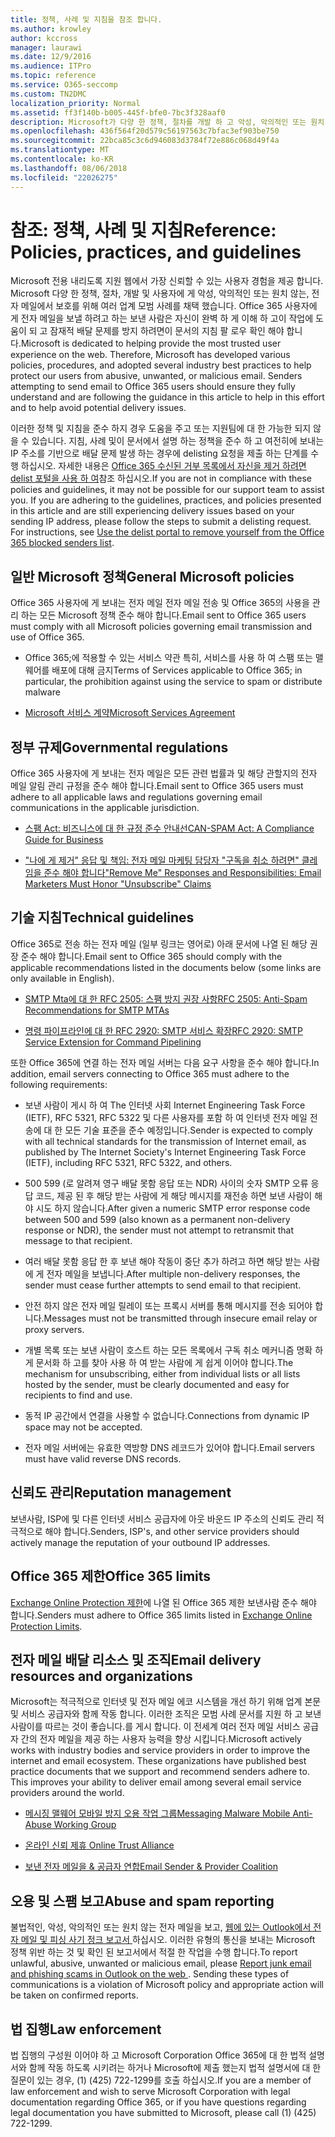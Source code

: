 ```yaml
---
title: 정책, 사례 및 지침을 참조 합니다.
ms.author: krowley
author: kccross
manager: laurawi
ms.date: 12/9/2016
ms.audience: ITPro
ms.topic: reference
ms.service: O365-seccomp
ms.custom: TN2DMC
localization_priority: Normal
ms.assetid: ff3f140b-b005-445f-bfe0-7bc3f328aaf0
description: Microsoft가 다양 한 정책, 절차를 개발 하 고 악성, 악의적인 또는 원치 않는, 전자 메일에서 사용자에 게 보호를 위해 여러 업계 모범 사례를 적용 합니다.
ms.openlocfilehash: 436f564f20d579c56197563c7bfac3ef903be750
ms.sourcegitcommit: 22bca85c3c6d946083d3784f72e886c068d49f4a
ms.translationtype: MT
ms.contentlocale: ko-KR
ms.lasthandoff: 08/06/2018
ms.locfileid: "22026275"
---
```

# <a name="reference-policies-practices-and-guidelines"></a><span data-ttu-id="132f3-103">참조: 정책, 사례 및 지침</span><span class="sxs-lookup"><span data-stu-id="132f3-103">Reference: Policies, practices, and guidelines</span></span>
  
<span data-ttu-id="132f3-p101">Microsoft 전용 내리도록 지원 웹에서 가장 신뢰할 수 있는 사용자 경험을 제공 합니다. Microsoft 다양 한 정책, 절차, 개발 및 사용자에 게 악성, 악의적인 또는 원치 않는, 전자 메일에서 보호를 위해 여러 업계 모범 사례를 채택 했습니다. Office 365 사용자에 게 전자 메일을 보낼 하려고 하는 보낸 사람은 자신이 완벽 하 게 이해 하 고이 작업에 도움이 되 고 잠재적 배달 문제를 방지 하려면이 문서의 지침 팔 로우 확인 해야 합니다.</span><span class="sxs-lookup"><span data-stu-id="132f3-p101">Microsoft is dedicated to helping provide the most trusted user experience on the web. Therefore, Microsoft has developed various policies, procedures, and adopted several industry best practices to help protect our users from abusive, unwanted, or malicious email. Senders attempting to send email to Office 365 users should ensure they fully understand and are following the guidance in this article to help in this effort and to help avoid potential delivery issues.</span></span>
  
<span data-ttu-id="132f3-p102">이러한 정책 및 지침을 준수 하지 경우 도움을 주고 또는 지원팀에 대 한 가능한 되지 않을 수 있습니다. 지침, 사례 및이 문서에서 설명 하는 정책을 준수 하 고 여전히에 보내는 IP 주소를 기반으로 배달 문제 발생 하는 경우에 delisting 요청을 제출 하는 단계를 수행 하십시오. 자세한 내용은 [Office 365 수신된 거부 목록에서 자신을 제거 하려면 delist 포털을 사용 하 여](use-the-delist-portal-to-remove-yourself-from-the-office-365-blocked-senders-lis.md)참조 하십시오.</span><span class="sxs-lookup"><span data-stu-id="132f3-p102">If you are not in compliance with these policies and guidelines, it may not be possible for our support team to assist you. If you are adhering to the guidelines, practices, and policies presented in this article and are still experiencing delivery issues based on your sending IP address, please follow the steps to submit a delisting request. For instructions, see [Use the delist portal to remove yourself from the Office 365 blocked senders list](use-the-delist-portal-to-remove-yourself-from-the-office-365-blocked-senders-lis.md).</span></span>
  
## <a name="general-microsoft-policies"></a><span data-ttu-id="132f3-110">일반 Microsoft 정책</span><span class="sxs-lookup"><span data-stu-id="132f3-110">General Microsoft policies</span></span>
<span data-ttu-id="132f3-111"><a name="GenMsftPolicies"> </a></span><span class="sxs-lookup"><span data-stu-id="132f3-111"></span></span>

<span data-ttu-id="132f3-112">Office 365 사용자에 게 보내는 전자 메일 전자 메일 전송 및 Office 365의 사용을 관리 하는 모든 Microsoft 정책 준수 해야 합니다.</span><span class="sxs-lookup"><span data-stu-id="132f3-112">Email sent to Office 365 users must comply with all Microsoft policies governing email transmission and use of Office 365.</span></span>
  
- <span data-ttu-id="132f3-113">Office 365;에 적용할 수 있는 서비스 약관 특히, 서비스를 사용 하 여 스팸 또는 맬웨어를 배포에 대해 금지</span><span class="sxs-lookup"><span data-stu-id="132f3-113">Terms of Services applicable to Office 365; in particular, the prohibition against using the service to spam or distribute malware</span></span>
    
- [<span data-ttu-id="132f3-114">Microsoft 서비스 계약</span><span class="sxs-lookup"><span data-stu-id="132f3-114">Microsoft Services Agreement</span></span>](https://www.microsoft.com/servicesagreement/)
    
## <a name="governmental-regulations"></a><span data-ttu-id="132f3-115">정부 규제</span><span class="sxs-lookup"><span data-stu-id="132f3-115">Governmental regulations</span></span>
<span data-ttu-id="132f3-116"><a name="GovtRegulations"> </a></span><span class="sxs-lookup"><span data-stu-id="132f3-116"></span></span>

<span data-ttu-id="132f3-117">Office 365 사용자에 게 보내는 전자 메일은 모든 관련 법률과 및 해당 관할지의 전자 메일 알림 관리 규정을 준수 해야 합니다.</span><span class="sxs-lookup"><span data-stu-id="132f3-117">Email sent to Office 365 users must adhere to all applicable laws and regulations governing email communications in the applicable jurisdiction.</span></span>
  
- [<span data-ttu-id="132f3-118">스팸 Act: 비즈니스에 대 한 규정 준수 안내선</span><span class="sxs-lookup"><span data-stu-id="132f3-118">CAN-SPAM Act: A Compliance Guide for Business</span></span>](https://www.ftc.gov/tips-advice/business-center/guidance/can-spam-act-compliance-guide-business)
    
- [<span data-ttu-id="132f3-119">"나에 게 제거" 응답 및 책임: 전자 메일 마케팅 담당자 "구독을 취소 하려면" 클레임을 준수 해야 합니다</span><span class="sxs-lookup"><span data-stu-id="132f3-119">"Remove Me" Responses and Responsibilities: Email Marketers Must Honor "Unsubscribe" Claims</span></span>](https://www.lawpublish.com/ftc-emai-marketers-unsubscribe-claims.mdl)
    
## <a name="technical-guidelines"></a><span data-ttu-id="132f3-120">기술 지침</span><span class="sxs-lookup"><span data-stu-id="132f3-120">Technical guidelines</span></span>
<span data-ttu-id="132f3-121"><a name="TechGuidelines"> </a></span><span class="sxs-lookup"><span data-stu-id="132f3-121"></span></span>

<span data-ttu-id="132f3-122">Office 365로 전송 하는 전자 메일 (일부 링크는 영어로) 아래 문서에 나열 된 해당 권장 준수 해야 합니다.</span><span class="sxs-lookup"><span data-stu-id="132f3-122">Email sent to Office 365 should comply with the applicable recommendations listed in the documents below (some links are only available in English).</span></span>
  
- [<span data-ttu-id="132f3-123">SMTP Mta에 대 한 RFC 2505: 스팸 방지 권장 사항</span><span class="sxs-lookup"><span data-stu-id="132f3-123">RFC 2505: Anti-Spam Recommendations for SMTP MTAs</span></span>](https://www.ietf.org/rfc/rfc2505.txt)
    
- [<span data-ttu-id="132f3-124">명령 파이프라인에 대 한 RFC 2920: SMTP 서비스 확장</span><span class="sxs-lookup"><span data-stu-id="132f3-124">RFC 2920: SMTP Service Extension for Command Pipelining</span></span>](https://www.ietf.org/rfc/rfc2920.txt)
    
<span data-ttu-id="132f3-125">또한 Office 365에 연결 하는 전자 메일 서버는 다음 요구 사항을 준수 해야 합니다.</span><span class="sxs-lookup"><span data-stu-id="132f3-125">In addition, email servers connecting to Office 365 must adhere to the following requirements:</span></span>
  
- <span data-ttu-id="132f3-126">보낸 사람이 게시 하 여 The 인터넷 사회 Internet Engineering Task Force (IETF), RFC 5321, RFC 5322 및 다른 사용자를 포함 하 여 인터넷 전자 메일 전송에 대 한 모든 기술 표준을 준수 예정입니다.</span><span class="sxs-lookup"><span data-stu-id="132f3-126">Sender is expected to comply with all technical standards for the transmission of Internet email, as published by The Internet Society's Internet Engineering Task Force (IETF), including RFC 5321, RFC 5322, and others.</span></span> 
    
- <span data-ttu-id="132f3-127">500 599 (로 알려져 영구 배달 못함 응답 또는 NDR) 사이의 숫자 SMTP 오류 응답 코드, 제공 된 후 해당 받는 사람에 게 해당 메시지를 재전송 하면 보낸 사람이 해야 시도 하지 않습니다.</span><span class="sxs-lookup"><span data-stu-id="132f3-127">After given a numeric SMTP error response code between 500 and 599 (also known as a permanent non-delivery response or NDR), the sender must not attempt to retransmit that message to that recipient.</span></span>
    
- <span data-ttu-id="132f3-128">여러 배달 못함 응답 한 후 보낸 해야 작동이 중단 추가 하려고 하면 해당 받는 사람에 게 전자 메일을 보냅니다.</span><span class="sxs-lookup"><span data-stu-id="132f3-128">After multiple non-delivery responses, the sender must cease further attempts to send email to that recipient.</span></span>
    
- <span data-ttu-id="132f3-129">안전 하지 않은 전자 메일 릴레이 또는 프록시 서버를 통해 메시지를 전송 되어야 합니다.</span><span class="sxs-lookup"><span data-stu-id="132f3-129">Messages must not be transmitted through insecure email relay or proxy servers.</span></span>
    
- <span data-ttu-id="132f3-130">개별 목록 또는 보낸 사람이 호스트 하는 모든 목록에서 구독 취소 메커니즘 명확 하 게 문서화 하 고를 찾아 사용 하 여 받는 사람에 게 쉽게 이어야 합니다.</span><span class="sxs-lookup"><span data-stu-id="132f3-130">The mechanism for unsubscribing, either from individual lists or all lists hosted by the sender, must be clearly documented and easy for recipients to find and use.</span></span>
    
- <span data-ttu-id="132f3-131">동적 IP 공간에서 연결을 사용할 수 없습니다.</span><span class="sxs-lookup"><span data-stu-id="132f3-131">Connections from dynamic IP space may not be accepted.</span></span>
    
- <span data-ttu-id="132f3-132">전자 메일 서버에는 유효한 역방향 DNS 레코드가 있어야 합니다.</span><span class="sxs-lookup"><span data-stu-id="132f3-132">Email servers must have valid reverse DNS records.</span></span>
    
## <a name="reputation-management"></a><span data-ttu-id="132f3-133">신뢰도 관리</span><span class="sxs-lookup"><span data-stu-id="132f3-133">Reputation management</span></span>
<span data-ttu-id="132f3-134"><a name="RepManagement"> </a></span><span class="sxs-lookup"><span data-stu-id="132f3-134"></span></span>

<span data-ttu-id="132f3-135">보낸사람, ISP에 및 다른 인터넷 서비스 공급자에 아웃 바운드 IP 주소의 신뢰도 관리 적극적으로 해야 합니다.</span><span class="sxs-lookup"><span data-stu-id="132f3-135">Senders, ISP's, and other service providers should actively manage the reputation of your outbound IP addresses.</span></span>
  
## <a name="office-365-limits"></a><span data-ttu-id="132f3-136">Office 365 제한</span><span class="sxs-lookup"><span data-stu-id="132f3-136">Office 365 limits</span></span>
<span data-ttu-id="132f3-137"><a name="sectionSection4"> </a></span><span class="sxs-lookup"><span data-stu-id="132f3-137"></span></span>

<span data-ttu-id="132f3-138">[Exchange Online Protection 제한](https://technet.microsoft.com/library/exchange-online-protection-limits.aspx)에 나열 된 Office 365 제한 보낸사람 준수 해야 합니다.</span><span class="sxs-lookup"><span data-stu-id="132f3-138">Senders must adhere to Office 365 limits listed in [Exchange Online Protection Limits](https://technet.microsoft.com/library/exchange-online-protection-limits.aspx).</span></span>
  
## <a name="email-delivery-resources-and-organizations"></a><span data-ttu-id="132f3-139">전자 메일 배달 리소스 및 조직</span><span class="sxs-lookup"><span data-stu-id="132f3-139">Email delivery resources and organizations</span></span>
<span data-ttu-id="132f3-140"><a name="sectionSection5"> </a></span><span class="sxs-lookup"><span data-stu-id="132f3-140"></span></span>

<span data-ttu-id="132f3-p103">Microsoft는 적극적으로 인터넷 및 전자 메일 에코 시스템을 개선 하기 위해 업계 본문 및 서비스 공급자와 함께 작동 합니다. 이러한 조직은 모범 사례 문서를 지원 하 고 보낸 사람이를 따르는 것이 좋습니다.를 게시 합니다. 이 전세계 여러 전자 메일 서비스 공급자 간의 전자 메일을 제공 하는 사용자 능력을 향상 시킵니다.</span><span class="sxs-lookup"><span data-stu-id="132f3-p103">Microsoft actively works with industry bodies and service providers in order to improve the internet and email ecosystem. These organizations have published best practice documents that we support and recommend senders adhere to. This improves your ability to deliver email among several email service providers around the world.</span></span>
  
- [<span data-ttu-id="132f3-144">메시징 맬웨어 모바일 방지 오용 작업 그룹</span><span class="sxs-lookup"><span data-stu-id="132f3-144">Messaging Malware Mobile Anti-Abuse Working Group</span></span>](https://www.m3aawg.org/)
    
- [<span data-ttu-id="132f3-145">온라인 신뢰 제휴</span><span class="sxs-lookup"><span data-stu-id="132f3-145"> Online Trust Alliance </span></span>](https://www.otalliance.org/resources)
    
- [<span data-ttu-id="132f3-146">보낸 전자 메일을 &amp; 공급자 연합</span><span class="sxs-lookup"><span data-stu-id="132f3-146">Email Sender &amp; Provider Coalition</span></span>](http://www.espcoalition.org/)
    
## <a name="abuse-and-spam-reporting"></a><span data-ttu-id="132f3-147">오용 및 스팸 보고</span><span class="sxs-lookup"><span data-stu-id="132f3-147">Abuse and spam reporting</span></span>
<span data-ttu-id="132f3-148"><a name="AbuseSpamReports"> </a></span><span class="sxs-lookup"><span data-stu-id="132f3-148"></span></span>

<span data-ttu-id="132f3-p104">불법적인, 악성, 악의적인 또는 원치 않는 전자 메일을 보고, [웹에 있는 Outlook에서 전자 메일 및 피싱 사기 정크 보고서 ](report-junk-email-and-phishing-scams-in-outlook-on-the-web-eop.md)하십시오. 이러한 유형의 통신을 보내는 Microsoft 정책 위반 하는 것 및 확인 된 보고서에서 적절 한 작업을 수행 합니다.</span><span class="sxs-lookup"><span data-stu-id="132f3-p104">To report unlawful, abusive, unwanted or malicious email, please [Report junk email and phishing scams in Outlook on the web ](report-junk-email-and-phishing-scams-in-outlook-on-the-web-eop.md). Sending these types of communications is a violation of Microsoft policy and appropriate action will be taken on confirmed reports.</span></span>
  
## <a name="law-enforcement"></a><span data-ttu-id="132f3-151">법 집행</span><span class="sxs-lookup"><span data-stu-id="132f3-151">Law enforcement</span></span>
<span data-ttu-id="132f3-152"><a name="sectionSection7"> </a></span><span class="sxs-lookup"><span data-stu-id="132f3-152"></span></span>

<span data-ttu-id="132f3-153">법 집행의 구성원 이어야 하 고 Microsoft Corporation Office 365에 대 한 법적 설명서와 함께 작동 하도록 시키려는 하거나 Microsoft에 제출 했는지 법적 설명서에 대 한 질문이 있는 경우, (1) (425) 722-1299를 호출 하십시오.</span><span class="sxs-lookup"><span data-stu-id="132f3-153">If you are a member of law enforcement and wish to serve Microsoft Corporation with legal documentation regarding Office 365, or if you have questions regarding legal documentation you have submitted to Microsoft, please call (1) (425) 722-1299.</span></span>
  

